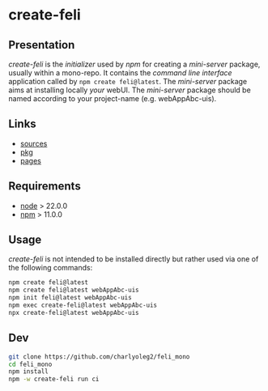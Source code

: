 create-feli
===========


Presentation
------------

*create-feli* is the *initializer* used by *npm* for creating a *mini-server* package, usually within a mono-repo. It contains the *command line interface* application called by `npm create feli@latest`.
The *mini-server* package aims at installing locally *your* webUI. The *mini-server* package should be named according to your project-name (e.g. webAppAbc-uis).

Links
-----

- [sources](https://github.com/charlyoleg2/feli_mono)
- [pkg](https://www.npmjs.com/package/create-feli)
- [pages](https://charlyoleg2.github.io/feli_mono/)


Requirements
------------

- [node](https://nodejs.org) > 22.0.0
- [npm](https://docs.npmjs.com/cli) > 11.0.0


Usage
-----

*create-feli* is not intended to be installed directly but rather used via one of the following commands:

```bash
npm create feli@latest
npm create feli@latest webAppAbc-uis
npm init feli@latest webAppAbc-uis
npm exec create-feli@latest webAppAbc-uis
npx create-feli@latest webAppAbc-uis
```

Dev
---

```bash
git clone https://github.com/charlyoleg2/feli_mono
cd feli_mono
npm install
npm -w create-feli run ci
```

